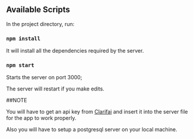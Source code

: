 ## Available Scripts

In the project directory, run:


### `npm install`

It will install all the dependencies required by the server.

### `npm start`

Starts the server on port 3000;

The server will restart if you make edits.


##NOTE

You will have to get an api key from [Clarifai](https://clarifai.com/) and insert it into the server file for the app to work properly.

Also you will have to setup a postgresql server on your local machine.
